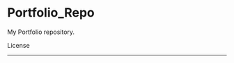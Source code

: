 # Portfolio_Repo
My Portfolio repository.

License
_________________________________________________________________
